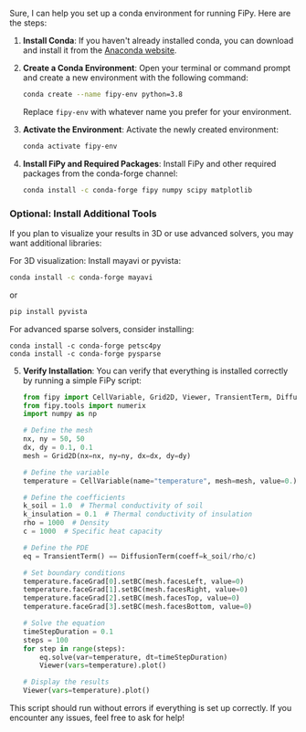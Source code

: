 Sure, I can help you set up a conda environment for running FiPy. Here are the steps:

1. **Install Conda**: If you haven't already installed conda, you can download and install it from the [Anaconda website](https://www.anaconda.com/products/individual).

2. **Create a Conda Environment**: Open your terminal or command prompt and create a new environment with the following command:
   ```sh
   conda create --name fipy-env python=3.8
   ```
   Replace `fipy-env` with whatever name you prefer for your environment.

3. **Activate the Environment**: Activate the newly created environment:
   ```sh
   conda activate fipy-env
   ```

4. **Install FiPy and Required Packages**: Install FiPy and other required packages from the conda-forge channel:
   ```sh
   conda install -c conda-forge fipy numpy scipy matplotlib
   ```

### Optional: Install Additional Tools
If you plan to visualize your results in 3D or use advanced solvers, you may want additional libraries:

For 3D visualization: Install mayavi or pyvista:

   ```sh
   conda install -c conda-forge mayavi
   ```

or

   ```sh
   pip install pyvista
   ```
For advanced sparse solvers, consider installing:

   ```
   conda install -c conda-forge petsc4py
   conda install -c conda-forge pysparse
   ```

5. **Verify Installation**: You can verify that everything is installed correctly by running a simple FiPy script:
   ```python
   from fipy import CellVariable, Grid2D, Viewer, TransientTerm, DiffusionTerm
   from fipy.tools import numerix
   import numpy as np

   # Define the mesh
   nx, ny = 50, 50
   dx, dy = 0.1, 0.1
   mesh = Grid2D(nx=nx, ny=ny, dx=dx, dy=dy)

   # Define the variable
   temperature = CellVariable(name="temperature", mesh=mesh, value=0.)

   # Define the coefficients
   k_soil = 1.0  # Thermal conductivity of soil
   k_insulation = 0.1  # Thermal conductivity of insulation
   rho = 1000  # Density
   c = 1000  # Specific heat capacity

   # Define the PDE
   eq = TransientTerm() == DiffusionTerm(coeff=k_soil/rho/c)

   # Set boundary conditions
   temperature.faceGrad[0].setBC(mesh.facesLeft, value=0)
   temperature.faceGrad[1].setBC(mesh.facesRight, value=0)
   temperature.faceGrad[2].setBC(mesh.facesTop, value=0)
   temperature.faceGrad[3].setBC(mesh.facesBottom, value=0)

   # Solve the equation
   timeStepDuration = 0.1
   steps = 100
   for step in range(steps):
       eq.solve(var=temperature, dt=timeStepDuration)
       Viewer(vars=temperature).plot()

   # Display the results
   Viewer(vars=temperature).plot()
   ```

This script should run without errors if everything is set up correctly. If you encounter any issues, feel free to ask for help!
